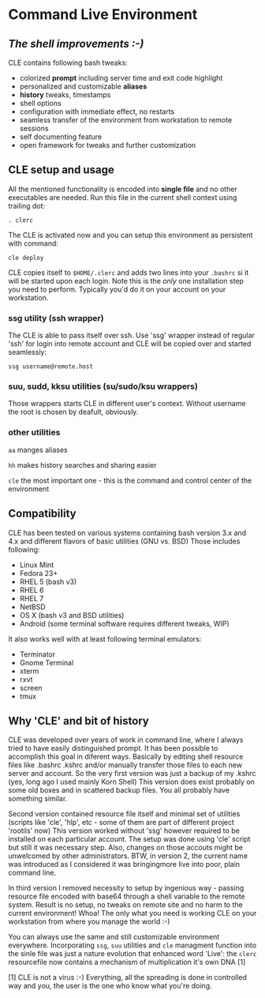 #   Command Live Environment
## _The shell improvements :-)_

CLE contains following bash tweaks:
 - colorized **prompt** including server time and exit code highlight
 - personalized and customizable **aliases**
 - **history** tweaks, timestamps
 - shell options
 - configuration with immediate effect, no restarts
 - seamless transfer of the environment from workstation to remote sessions
 - self documenting feature
 - open framework for tweaks and further customization
 

## CLE setup and usage
All the mentioned functionality is encoded into __single file__ and no other
executables are needed. Run this file in the current shell context using
trailing dot:

    . clerc

The CLE is activated now and you can setup this environment as persistent with
command:

    cle deploy

CLE copies itself to `$HOME/.clerc` and adds two lines into your `.bashrc`
si it will be started upon each login. Note this is the *only* one
installation step you need to perform. Typically you'd do it on your account
on your workstation.


### ssg utility (ssh wrapper)

The CLE is able to pass itself over ssh. Use 'ssg' wrapper instead of regular
'ssh' for login into remote account and CLE will be copied over and started
seamlessly:

    ssg username@remote.host


### suu, sudd, kksu utilities (su/sudo/ksu wrappers)

Those wrappers starts CLE in different user's context.
Without username the root is chosen by deafult, obviously.


### other utilities
`aa` manges aliases

`hh` makes history searches and sharing easier

`cle` the most important one - this is the command and control center
      of the environment


## Compatibility

CLE has been tested on various systems containing bash version 3.x and 4.x
and different flavors of basic utilities (GNU vs. BSD)
Those includes following:
- Linux Mint
- Fedora 23+
- RHEL 5 (bash v3)
- RHEL 6
- RHEL 7
- NetBSD
- OS X (bash v3 and BSD utilities)
- Android (some terminal software requires different tweaks, WIP) 

It also works well with at least following terminal emulators:
- Terminator
- Gnome Terminal
- xterm
- rxvt
- screen
- tmux


## Why 'CLE' and bit of history

 CLE was developed over years of work in command line, where I always tried
to have easily distinguished prompt. It has been possible to accomplish
this goal in diferent ways. Basically by editing shell resource files like
.bashrc .kshrc and/or manually transfer those files to each new server and
account. So the very first version was just a backup of my .kshrc (yes, long
ago I used mainly Korn Shell) This version does exist probably on some old
boxes and in scattered backup files. You all probably have something similar.

 Second version contained resource file itself and minimal set of
utilities (scripts like 'cle', 'hlp', etc - some of them are part of different
project 'rootils' now) This version worked without 'ssg' however required to be
installed on each particular account. The setup was done using 'cle' script
but still it was necessary step. Also, changes on those accouts might be
unwelcomed by other administrators. BTW, in version 2, the current name was
introduced as I considered it was bringingmore live into poor, plain command
line.

 In third version I removed necessity to setup by ingenious way -
passing resource file encoded with base64 through a shell variable to the
remote system. Result is no setup, no tweaks on remote site and no harm
to the current environment! Whoa! The only what you need is working CLE on
your workstation from where you manage the world :-)

You can always use the same and still customizable environment everywhere.
Incorporating `ssg`, `suu` utilities and `cle` managment function into the
sinle file was just a nature evolution that enhanced word 'Live': the `clerc`
resourcefile now contains a mechanism of multiplication it's own DNA [1]


[1] CLE is not a virus :-) Everything, all the spreading is done in controlled
way and you, the user is the one who know what you're doing.
